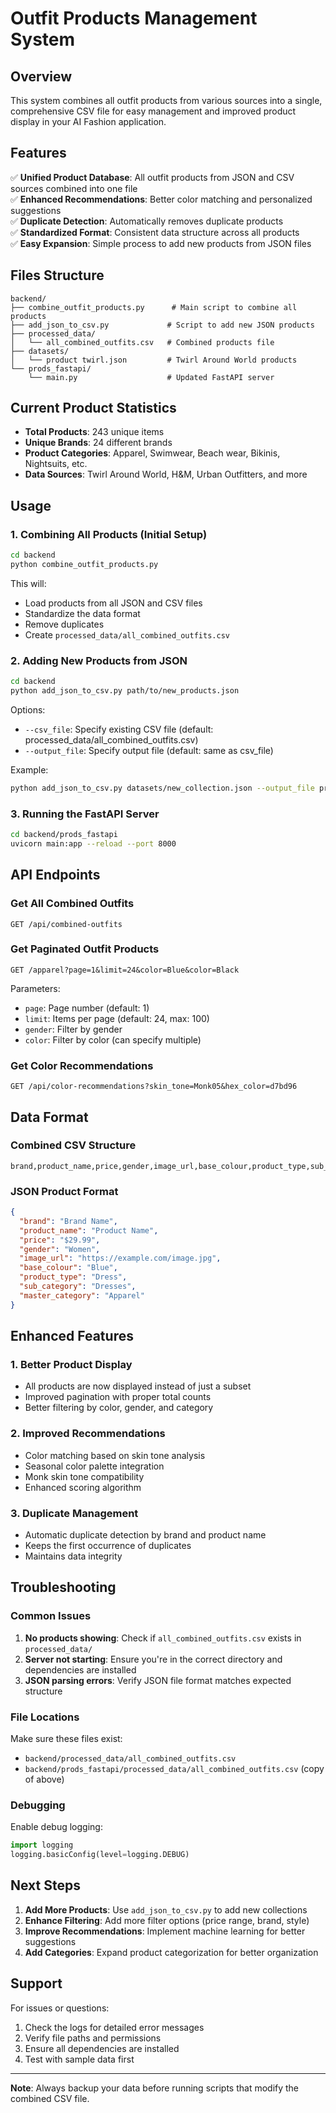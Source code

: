 # Outfit Products Management System

## Overview

This system combines all outfit products from various sources into a single, comprehensive CSV file for easy management and improved product display in your AI Fashion application.

## Features

✅ **Unified Product Database**: All outfit products from JSON and CSV sources combined into one file  
✅ **Enhanced Recommendations**: Better color matching and personalized suggestions  
✅ **Duplicate Detection**: Automatically removes duplicate products  
✅ **Standardized Format**: Consistent data structure across all products  
✅ **Easy Expansion**: Simple process to add new products from JSON files  

## Files Structure

```
backend/
├── combine_outfit_products.py      # Main script to combine all products
├── add_json_to_csv.py             # Script to add new JSON products
├── processed_data/
│   └── all_combined_outfits.csv   # Combined products file
├── datasets/
│   └── product twirl.json         # Twirl Around World products
└── prods_fastapi/
    └── main.py                    # Updated FastAPI server
```

## Current Product Statistics

- **Total Products**: 243 unique items
- **Unique Brands**: 24 different brands
- **Product Categories**: Apparel, Swimwear, Beach wear, Bikinis, Nightsuits, etc.
- **Data Sources**: Twirl Around World, H&M, Urban Outfitters, and more

## Usage

### 1. Combining All Products (Initial Setup)

```bash
cd backend
python combine_outfit_products.py
```

This will:
- Load products from all JSON and CSV files
- Standardize the data format  
- Remove duplicates
- Create `processed_data/all_combined_outfits.csv`

### 2. Adding New Products from JSON

```bash
cd backend
python add_json_to_csv.py path/to/new_products.json
```

Options:
- `--csv_file`: Specify existing CSV file (default: processed_data/all_combined_outfits.csv)
- `--output_file`: Specify output file (default: same as csv_file)

Example:
```bash
python add_json_to_csv.py datasets/new_collection.json --output_file processed_data/updated_outfits.csv
```

### 3. Running the FastAPI Server

```bash
cd backend/prods_fastapi
uvicorn main:app --reload --port 8000
```

## API Endpoints

### Get All Combined Outfits
```
GET /api/combined-outfits
```

### Get Paginated Outfit Products
```
GET /apparel?page=1&limit=24&color=Blue&color=Black
```

Parameters:
- `page`: Page number (default: 1)
- `limit`: Items per page (default: 24, max: 100)
- `gender`: Filter by gender
- `color`: Filter by color (can specify multiple)

### Get Color Recommendations
```
GET /api/color-recommendations?skin_tone=Monk05&hex_color=d7bd96
```

## Data Format

### Combined CSV Structure
```csv
brand,product_name,price,gender,image_url,base_colour,product_type,sub_category,master_category,source
```

### JSON Product Format
```json
{
  "brand": "Brand Name",
  "product_name": "Product Name",
  "price": "$29.99",
  "gender": "Women",
  "image_url": "https://example.com/image.jpg",
  "base_colour": "Blue",
  "product_type": "Dress",
  "sub_category": "Dresses",
  "master_category": "Apparel"
}
```

## Enhanced Features

### 1. Better Product Display
- All products are now displayed instead of just a subset
- Improved pagination with proper total counts
- Better filtering by color, gender, and category

### 2. Improved Recommendations
- Color matching based on skin tone analysis
- Seasonal color palette integration
- Monk skin tone compatibility
- Enhanced scoring algorithm

### 3. Duplicate Management
- Automatic duplicate detection by brand and product name
- Keeps the first occurrence of duplicates
- Maintains data integrity

## Troubleshooting

### Common Issues

1. **No products showing**: Check if `all_combined_outfits.csv` exists in `processed_data/`
2. **Server not starting**: Ensure you're in the correct directory and dependencies are installed
3. **JSON parsing errors**: Verify JSON file format matches expected structure

### File Locations

Make sure these files exist:
- `backend/processed_data/all_combined_outfits.csv`
- `backend/prods_fastapi/processed_data/all_combined_outfits.csv` (copy of above)

### Debugging

Enable debug logging:
```python
import logging
logging.basicConfig(level=logging.DEBUG)
```

## Next Steps

1. **Add More Products**: Use `add_json_to_csv.py` to add new collections
2. **Enhance Filtering**: Add more filter options (price range, brand, style)
3. **Improve Recommendations**: Implement machine learning for better suggestions
4. **Add Categories**: Expand product categorization for better organization

## Support

For issues or questions:
1. Check the logs for detailed error messages
2. Verify file paths and permissions
3. Ensure all dependencies are installed
4. Test with sample data first

---

**Note**: Always backup your data before running scripts that modify the combined CSV file.
